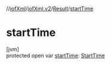 //[iofXml](../../../index.md)/[iofXml.v2](../index.md)/[Result](index.md)/[startTime](start-time.md)

# startTime

[jvm]\
protected open var [startTime](start-time.md): [StartTime](../-start-time/index.md)
